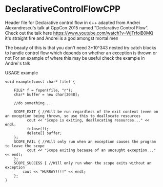 # DeclarativeControlFlowCPP
Header file for Declarative control flow in c++ adapted from Andrei Alexandrescu's talk at CppCon 2015 named "Declarative Control Flow". Check out the talk here https://www.youtube.com/watch?v=WjTrfoiB0MQ it's straight fire and Andrei is a god amongst mortal men

The beauty of this is that you don't need 3*10^343 nested try catch blocks to handle control flow which depends on whether an exception is thrown or not
For an example of where this may be useful check the example in Andrei's talk

USAGE example

    void example(const char* file) {
        
      	FILE* f = fopen(file, "r");
      	char* buffer = new char[2048];
      	
      	//do something ...
      
      	SCOPE_EXIT { //Will be run regardless of the exit context (even on an exception being thrown, so use this to deallocate resources
      		  cout << "Scope is exiting, deallocating resources..." << endl;
      		  fclose(f); 
      		  delete[] buffer;
      	}; 
      	SCOPE_FAIL { //Will only run when an exception causes the program to leave the scope
      		  cout << "Scope exiting because of an uncaught exception..." << endl; 
      	};
      	SCOPE_SUCCESS { //Will only run when the scope exits without an exception
      	  	cout << "HURRAY!!!!" << endl; 
        };
    }
